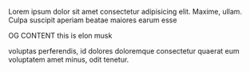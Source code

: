 Lorem ipsum dolor sit amet consectetur adipisicing elit. 
Maxime, ullam. Culpa suscipit aperiam beatae maiores earum esse 

OG CONTENT
this is elon musk

voluptas perferendis, id dolores doloremque consectetur quaerat 
eum voluptatem amet minus, odit tenetur.
